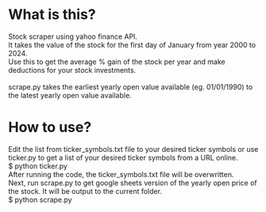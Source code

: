 # What is this?
Stock scraper using yahoo finance API.<br>
It takes the value of the stock for the first day of January from year 2000 to 2024.<br>
Use this to get the average % gain of the stock per year and make deductions for your stock investments.<br><br>
scrape.py takes the earliest yearly open value available (eg. 01/01/1990) to the latest yearly open value available.<br>
# How to use?
Edit the list from ticker_symbols.txt file to your desired ticker symbols or use ticker.py to get a list of your desired ticker symbols from a URL online.<br>
$ python ticker.py<br>
After running the code, the ticker_symbols.txt file will be overwritten.<br>
Next, run scrape.py to get google sheets version of the yearly open price of the stock. It will be output to the current folder.<br>
$ python scrape.py<br>
